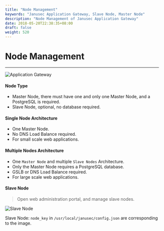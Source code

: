```yaml
---
title: "Node Management"
keywords: "Janusec Application Gateway, Slave Node, Master Node"
description: "Node Management of Janusec Application Gateway"
date: 2018-05-20T22:38:35+08:00
draft: false
weight: 520
---
```


# Node Management  
----
![Application Gateway](/images/gateway2.png "Janusec Application Gateway Nodes")  
#### Node Type
* Master Node, there must have one and only one Master Node, and a PostgreSQL is required.  
* Slave Node, optional, no database required.

#### Single Node Architecture  
* One Master Node.  
* No DNS Load Balance required.   
* For small scale web applications.   

#### Multiple Nodes Architecture  
* One `Master Node` and multiple `Slave Nodes` Architecture.   
* Only the Master Node requires a PostgreSQL database. 
* GSLB or DNS Load Balance required.   
* For large scale web applications.   
 

#### Slave Node   
> Open web administration portal, and manage slave nodes.   

![Slave Node](/images/node1.png "Slave Node of Janusec Application Gateway")  

Slave Node: `node_key` in `/usr/local/janusec/config.json` are corresponding to the image.  




